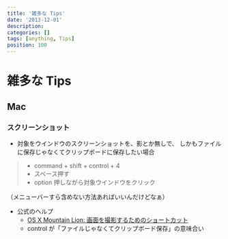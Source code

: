 ```yaml
---
title: '雑多な Tips'
date: '2013-12-01'
description:
categories: []
tags: [anything, Tips]
position: 100
---
```


# 雑多な Tips

## Mac

### スクリーンショット

- 対象をウインドウのスクリーンショットを、影とか無しで、
  しかもファイルに保存じゃなくてクリップボードに保存したい場合

> - command + shift + control + 4
> - スペース押す
> - option 押しながら対象ウインドウをクリック

（メニューバーすら含めない方法あればいいんだけどなぁ）

- 公式のヘルプ
    - [OS X Mountain Lion: 画面を撮影するためのショートカット](http://support.apple.com/kb/PH11229?viewlocale=ja_JP)
    - control が「ファイルじゃなくてクリップボード保存」の意味合い


<br/><br/><br/><br/><br/>

